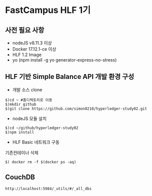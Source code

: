 # FastCampus HLF 1기 
## 사전 필요 사항 ##
* nodeJS v8.11.3 이상
* Docker 17.12.1-ce 이상
* HLF 1.2 Image
* yo (npm install -g yo generator-express-no-stress) 

## HLF 기반 Simple Balance API 개발 환경 구성
* 개발 소스 clone
```
$)cd ~ #홈디렉토리로 이동
$)mkdir github
$)git clone https://github.com/simon0210/hyperledger-study02.git
```
* nodeJS 모듈 설치
```
$)cd ~/github/hyperledger-study02
$)npm install
```

* HLF Basic 네트워크 구동

기존컨테이너 삭제
```
$) docker rm -f $(docker ps -aq)
```

## CouchDB
```
http://localhost:5984/_utils/#/_all_dbs
```
